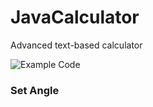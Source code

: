 # JavaCalculator
Advanced text-based calculator

<img src="https://media.giphy.com/media/APpE6R98GIvf74OC0f/giphy.gif" title="Example Code"/>

<h3>Set Angle</h3>
<img src="https://media.giphy.com/media/1O3lYzljC2HVgwUXzA/giphy.gif" title="Set Angle/>

<h2>Functions</h2> 

<h3>Addition</h3>
<p>Example: 2+2</p>
<p>Output: 4.0</p>

<h3>Subtraction</h3>
<p>Example: 3-2</p>
<p>Output: 1.0</p>

<h3>Multiplication</h3>
<p>Example: 3*2</p>
<p>Output: 6.0</p>

<h3>Division</h3>
<p>Example: 6/2</p>
<p>Output: 3.0</p>

<h3>Parentheses Priority</h3>
<p>Example: (((2+2)+3*7)/5)+1</p>
<p>Output: 6.0</p>

<h3>Root</h3>
<p>Example: k16</p>
<p>Output: 4.0</p>

<h3>Tan</h3>
<p>Example: t45</p>
<p>Output: 0.9999999999999999</p>

<h3>Sin</h3>
<p>Example: s90</p>
<p>Output: 1.0</p>

<h3>Cos</h3>
<p>Example: c60</p>
<p>Output: 0.5000000000000001</p>

<h3>ArcTan</h3>
<p>Example: at1</p>
<p>Output: 45.0</p>

<h3>ArcSin</h3>
<p>Example: as1</p>
<p>Output: 90.0</p>

<h3>ArcCos</h3>
<p>Example: ac0.5</p>
<p>Output: 60.00000000000001</p>

<h3>Logarithm</h3>
<p>Example: l10</p>
<p>Output:  1.0</p>

<h3>Logarithm (<i>e</i>)</h3>
<p>Example: ln<i>e</i></p>
<p>Output:  1.0</p>

<h3>Permutation</h3>
<p>Example: 5P2</p>
<p>Output:  20.0</p>

<h3>Combination</h3>
<p>Example: 5C2</p>
<p>Output:  10.0</p>

<h3>x⁻¹</h3>
<p>Example: 5xb</p>
<p>Output:  0.2</p>

<h3>x²</h3>
<p>Example: 5xk</p>
<p>Output:  0.2</p>

<h3>x³</h3>
<p>Example: 5xu</p>
<p>Output:  125.0</p>

<h3>x!</h3>
<p>Example: 5xf</p>
<p>Output:  120.0</p>

<h3>HypTan</h3>
<p>Example: ht45</p>
<p>Output: 1.0</p>

<h3>HypSin</h3>
<p>Example: hs90</p>
<p>Output: 6.102016471589175E38</p>

<h3>HypCos</h3>
<p>Example: hc45</p>
<p>Output: 5.710036949078403E25</p>

